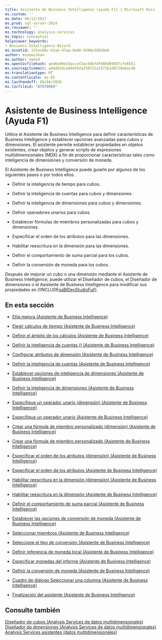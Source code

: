 ```yaml
---
title: Asistente de Business Intelligence (ayuda F1) | Microsoft Docs
ms.custom: ''
ms.date: 06/13/2017
ms.prod: sql-server-2014
ms.reviewer: ''
ms.technology: analysis-services
ms.topic: conceptual
helpviewer_keywords:
- Business Intelligence Wizard
ms.assetid: 155ac80c-63ae-47aa-9e86-9396e3d920eb
author: minewiskan
ms.author: owend
ms.openlocfilehash: ae46a90e2daccaf2ac56bfdf080d698d7cfe6551
ms.sourcegitcommit: ad4d92dce894592a259721a1571b1d8736abacdb
ms.translationtype: MT
ms.contentlocale: es-ES
ms.lasthandoff: 08/04/2020
ms.locfileid: "87670089"
---
```

# <a name="business-intelligence-wizard-f1-help"></a>Asistente de Business Intelligence (Ayuda F1)
  Utilice el Asistente de Business Intelligence para definir características de Business Intelligence y establecer opciones avanzadas para cubos y dimensiones. El asistente permite establecer propiedades en objetos existentes, crear objetos y generar scripts de expresiones multidimensionales (MDX) a fin de proporcionar características tales como inteligencia de dimensiones y conversión de moneda.  
  
 El Asistente de Business Intelligence puede guiarle por algunos de los siguientes pasos o por todos ellos:  
  
-   Definir la inteligencia de tiempo para cubos.  
  
-   Definir la inteligencia de cuentas para cubos y dimensiones.  
  
-   Definir la inteligencia de dimensiones para cubos y dimensiones.  
  
-   Definir operadores unarios para cubos.  
  
-   Establecer fórmulas de miembros personalizadas para cubos y dimensiones.  
  
-   Especificar el orden de los atributos para las dimensiones.  
  
-   Habilitar reescritura en la dimensión para las dimensiones.  
  
-   Definir el comportamiento de suma parcial para los cubos.  
  
-   Definir la conversión de moneda para los cubos.  
  
 Después de mejorar un cubo o una dimensión mediante el Asistente de Business Intelligence, puede utilizar el Diseñador de cubos, el Diseñador de dimensiones o el Asistente de Business Intelligence para modificar sus propiedades en [!INCLUDE[ssBIDevStudioFull](../includes/ssbidevstudiofull-md.md)].  
  
## <a name="in-this-section"></a>En esta sección  
  
-   [Elija mejora &#40;Asistente de Business Intelligence&#41;](choose-enhancement-business-intelligence-wizard.md)  
  
-   [Elegir cálculos de tiempo &#40;Asistente de Business Intelligence&#41;](choose-time-calculations-business-intelligence-wizard.md)  
  
-   [Definir el ámbito de los cálculos &#40;Asistente de Business Intelligence&#41;](define-scope-of-calculations-business-intelligence-wizard.md)  
  
-   [Definir la inteligencia de cuentas &#40;&#41; &#40;Asistente de Business Intelligence&#41;](define-account-intelligence-dimension-business-intelligence-wizard.md)  
  
-   [Configurar atributos de dimensión &#40;Asistente de Business Intelligence&#41;](configure-dimension-attributes-business-intelligence-wizard.md)  
  
-   [Definir la inteligencia de cuentas &#40;Asistente de Business Intelligence&#41;](define-account-intelligence-business-intelligence-wizard.md)  
  
-   [Establecer opciones de inteligencia de dimensiones &#40;Asistente de Business Intelligence&#41;](set-dimension-intelligence-options-business-intelligence-wizard.md)  
  
-   [Definir la inteligencia de dimensiones &#40;Asistente de Business Intelligence&#41;](define-dimension-intelligence-business-intelligence-wizard.md)  
  
-   [Especifique un operador unario &#40;dimensión&#41; &#40;Asistente de Business Intelligence&#41;](specify-a-unary-operator-dimension-business-intelligence-wizard.md)  
  
-   [Especifique un operador unario &#40;Asistente de Business Intelligence&#41;](specify-a-unary-operator-business-intelligence-wizard.md)  
  
-   [Crear una fórmula de miembro personalizado &#40;dimensión&#41; &#40;Asistente de Business Intelligence&#41;](create-a-custom-member-formula-dimension-business-intelligence-wizard.md)  
  
-   [Crear una fórmula de miembro personalizado &#40;Asistente de Business Intelligence&#41;](create-a-custom-member-formula-business-intelligence-wizard.md)  
  
-   [Especificar el orden de los atributos &#40;dimensión&#41; &#40;Asistente de Business Intelligence&#41;](specify-attribute-ordering-dimension-business-intelligence-wizard.md)  
  
-   [Especificar el orden de los atributos &#40;Asistente de Business Intelligence&#41;](specify-attribute-ordering-business-intelligence-wizard.md)  
  
-   [Habilitar reescritura en la dimensión &#40;dimensión&#41; &#40;Asistente de Business Intelligence&#41;](enable-dimension-writeback-dimension-business-intelligence-wizard.md)  
  
-   [Habilitar reescritura en la dimensión &#40;Asistente de Business Intelligence&#41;](enable-dimension-writeback-business-intelligence-wizard.md)  
  
-   [Definir el comportamiento de suma parcial &#40;Asistente de Business Intelligence&#41;](define-semiadditive-behavior-business-intelligence-wizard.md)  
  
-   [Establecer las opciones de conversión de moneda &#40;Asistente de Business Intelligence&#41;](set-currency-conversion-options-business-intelligence-wizard.md)  
  
-   [Seleccionar miembros &#40;Asistente de Business Intelligence&#41;](select-members-business-intelligence-wizard.md)  
  
-   [Seleccione el tipo de conversión &#40;Asistente de Business Intelligence&#41;](select-conversion-type-business-intelligence-wizard.md)  
  
-   [Definir referencia de moneda local &#40;Asistente de Business Intelligence&#41;](define-local-currency-reference-business-intelligence-wizard.md)  
  
-   [Especificar monedas del informe &#40;Asistente de Business Intelligence&#41;](specify-reporting-currencies-business-intelligence-wizard.md)  
  
-   [Definir la conversión de moneda &#40;Asistente de Business Intelligence&#41;](define-currency-conversion-business-intelligence-wizard.md)  
  
-   [Cuadro de diálogo Seleccionar una columna &#40;Asistente de Business Intelligence&#41;](select-a-column-dialog-box-business-intelligence-wizard.md)  
  
-   [Finalización del asistente &#40;Asistente de Business Intelligence&#41;](completing-the-wizard-business-intelligence-wizard.md)  
  
## <a name="see-also"></a>Consulte también  
 [Diseñador de cubos &#40;Analysis Services de datos multidimensionales&#41;](cube-designer-analysis-services-multidimensional-data.md)   
 [Diseñador de dimensiones &#40;Analysis Services de datos multidimensionales&#41;](dimension-designer-analysis-services-multidimensional-data.md)   
 [Analysis Services asistentes &#40;datos multidimensionales&#41;](analysis-services-wizards-multidimensional-data.md)  
  
  
